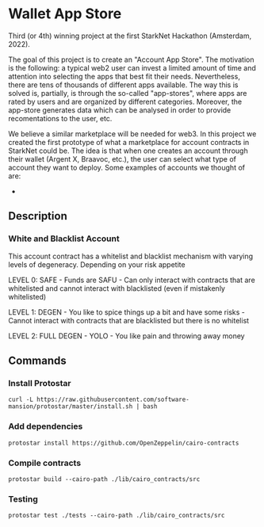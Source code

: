# Wallet App Store

Third (or 4th) winning project at the first StarkNet Hackathon (Amsterdam, 2022).

The goal of this project is to create an "Account App Store". The motivation is the following: a typical web2 user can invest a limited amount of time and attention into selecting the apps that best fit their needs. Nevertheless, there are tens of thousands of different apps available. The way this is solved is, partially, is through the so-called "app-stores", where apps are rated by users and are organized by different categories. Moreover, the app-store generates data which can be analysed in order to provide recomentations to the user, etc.

We believe a similar marketplace will be needed for web3. In this project we created the first prototype of what a marketplace for account contracts in StarkNet could be. The idea is that when one creates an account through their wallet (Argent X, Braavoc, etc.), the user can select what type of account they want to deploy. Some examples of accounts we thought of are: 

- 

## Description

### White and Blacklist Account
This account contract has a whitelist and blacklist mechanism with varying levels of degeneracy. Depending on
your risk appetite

LEVEL 0: SAFE
    - Funds are SAFU
    - Can only interact with contracts that are whitelisted and cannot interact with blacklisted (even if mistakenly whitelisted)

LEVEL 1: DEGEN
    - You like to spice things up a bit and have some risks
    - Cannot interact with contracts that are blacklisted but there is no whitelist

LEVEL 2: FULL DEGEN
    - YOLO
    - You like pain and throwing away money

## Commands
### Install Protostar
```
curl -L https://raw.githubusercontent.com/software-mansion/protostar/master/install.sh | bash
```
### Add dependencies
```
protostar install https://github.com/OpenZeppelin/cairo-contracts
```
### Compile contracts
```
protostar build --cairo-path ./lib/cairo_contracts/src
```
### Testing
```
protostar test ./tests --cairo-path ./lib/cairo_contracts/src
```
